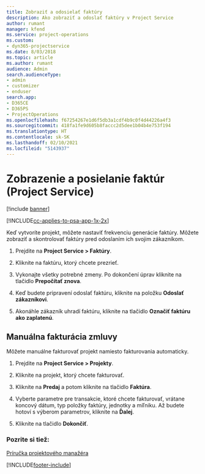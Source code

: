 ```yaml
---
title: Zobraziť a odosielať faktúry
description: Ako zobraziť a odoslať faktúry v Project Service
author: rumant
manager: kfend
ms.service: project-operations
ms.custom:
- dyn365-projectservice
ms.date: 8/03/2018
ms.topic: article
ms.author: rumant
audience: Admin
search.audienceType:
- admin
- customizer
- enduser
search.app:
- D365CE
- D365PS
- ProjectOperations
ms.openlocfilehash: f67254267e1d6f5db3a1cdf4b9c0f4d44226a4f3
ms.sourcegitcommit: 418fa1fe9d605b8faccc2d5dee1b04b4e753f194
ms.translationtype: HT
ms.contentlocale: sk-SK
ms.lasthandoff: 02/10/2021
ms.locfileid: "5143937"
---
```

# <a name="view-and-send-invoices-project-service"></a>Zobrazenie a posielanie faktúr (Project Service)

[!include [banner](../includes/psa-now-project-operations.md)]

[!INCLUDE[cc-applies-to-psa-app-1x-2x](../includes/cc-applies-to-psa-app-1x-2x.md)]

Keď vytvoríte projekt, môžete nastaviť frekvenciu generácie faktúry. Môžete zobraziť a skontrolovať faktúry pred odoslaním ich svojim zákazníkom.  
  
1.  Prejdite na **Project Service > Faktúry**.  
  
2.  Kliknite na faktúru, ktorý chcete prezrieť.  
  
3.  Vykonajte všetky potrebné zmeny. Po dokončení úprav kliknite na tlačidlo **Prepočítať znova**.  
  
4.  Keď budete pripravení odoslať faktúru, kliknite na položku **Odoslať zákazníkovi**.  
  
5.  Akonáhle zákazník uhradí faktúru, kliknite na tlačidlo **Označiť faktúru ako zaplatenú**.  
  
## <a name="manually-invoice-a-contract"></a>Manuálna fakturácia zmluvy  
 Môžete manuálne fakturovať projekt namiesto fakturovania automaticky.  
  
1.  Prejdite na **Project Service > Projekty**.  
  
2.  Kliknite na projekt, ktorý chcete fakturovať.  
  
3.  Kliknite na **Predaj** a potom kliknite na tlačidlo **Faktúra**.  
  
4.  Vyberte parametre pre transakcie, ktoré chcete fakturovať, vrátane koncový dátum, typ položky faktúry, jednotky a míľniku. Až budete hotoví s výberom parametrov, kliknite na **Ďalej**.  
  
5.  Kliknite na tlačidlo **Dokončiť**.  
  
### <a name="see-also"></a>Pozrite si tiež:  
 [Príručka projektového manažéra](../psa/project-manager-guide.md)


[!INCLUDE[footer-include](../includes/footer-banner.md)]